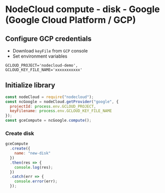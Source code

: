 # NodeCloud compute - disk - Google (Google Cloud Platform / GCP)

## Configure GCP credentials

- Download `keyFile` from `GCP` console
- Set environment variables

```
GCLOUD_PROJECT='nodecloud-demo',
GCLOUD_KEY_FILE_NAME='xxxxxxxxxxx'
```

## Initialize library

```js
const nodeCloud = require("nodecloud");
const ncGoogle = nodeCloud.getProvider("google", {
  projectId: process.env.GCLOUD_PROJECT,
  keyFilename: process.env.GCLOUD_KEY_FILE_NAME
});
const gceCompute = ncGoogle.compute();
```

### Create disk

```js
gceCompute
  .create({
    name: "new-disk"
  })
  .then(res => {
    console.log(res);
  })
  .catch(err => {
    console.error(err);
  });
```


